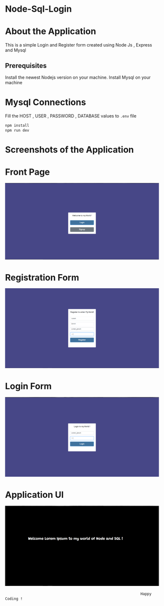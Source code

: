 # Node-Sql-Login

# About the Application

This is a simple Login and Register form created using Node Js , Express and Mysql

## Prerequisites
Install the newest Nodejs version on your machine.
Install Mysql on your machine

# Mysql Connections

Fill the HOST , USER , PASSWORD , DATABASE values to `.env` file

```
npm install 
npm run dev
```

# Screenshots of the Application

# Front Page

<img src="https://github.com/Saad-ahamed-m/Node-Sql_Login/blob/master/images/Application.PNG">

# Registration Form

<img src="https://github.com/Saad-ahamed-m/Node-Sql_Login/blob/master/images/Register.PNG">

# Login Form

<img src="https://github.com/Saad-ahamed-m/Node-Sql_Login/blob/master/images/Login.PNG">


# Application UI

<img src="https://github.com/Saad-ahamed-m/Node-Sql_Login/blob/master/images/World.PNG">


                                                                  Happy Coding ! 

